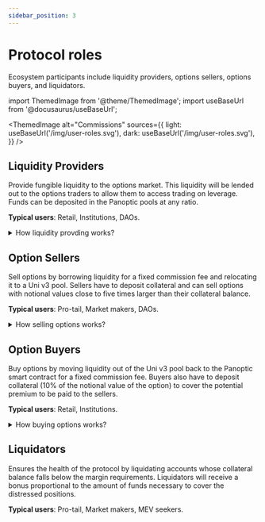 ```yaml
---
sidebar_position: 3
---
```


# Protocol roles
Ecosystem participants include liquidity providers, options sellers, options buyers, and liquidators.

import ThemedImage from '@theme/ThemedImage';
import useBaseUrl from '@docusaurus/useBaseUrl';

<ThemedImage
  alt="Commissions"
  sources={{
    light: useBaseUrl('/img/user-roles.svg'),
    dark: useBaseUrl('/img/user-roles.svg'),
  }}
/>

## Liquidity Providers
Provide fungible liquidity to the options market. 
This liquidity will be lended out to the options traders to allow them to access trading on leverage. 
Funds can be deposited in the Panoptic pools at any ratio.

**Typical users**: Retail, Institutions, DAOs.

<details>
<summary>How liquidity provding works?</summary>
<ThemedImage
  alt="sellers"
  sources={{
    light: useBaseUrl('/img/OptionTradingDiagram-03.svg'),
    dark: useBaseUrl('/img/OptionTradingDiagram-03.svg'),
  }}
/>

Liquidity Providers (LPs) will provide liquidity to the Panoptic smart contract by depositing assets into the option pool in the form of a single type.
They will receive an ERC20 receipt for their deposited liquidity, and their portion of collateral inside the Panoptic pool will be tracked using a shares model.

The role of LPs in Panoptic differs somewhat from the one for LPs in Uni v3: the net goal of Panoptic LPs is *not* to deploy liquidity with a specific range in a Uni v3 pool.
Rather, LPs in Panoptic generate yield by providing liquidity that can be borrowed and relocated to a Uni v3 pool by options sellers for a fixed commission fee.

When a LP removes their liquidity from the option pool, Panoptic will burn their collateral tokens, and the LP will receive their share of the collateral pool, including collected fees.
</details>


## Option Sellers
Sell options by borrowing liquidity for a fixed commission fee and relocating it to a Uni v3 pool. 
Sellers have to deposit collateral and can sell options with notional values close to five times larger than their collateral balance.

**Typical users**: Pro-tail, Market makers, DAOs.

<details>
<summary>How selling options works?</summary>
<ThemedImage
  alt="sellers"
  sources={{
    light: useBaseUrl('/img/OptionTradingDiagram-01.svg'),
    dark: useBaseUrl('/img/OptionTradingDiagram-01.svg'),
  }}
/>

Short options are minted by moving liquidity from Panoptic to the Uni v3 pool.
Let us consider what happens when a user sells a single contract of a ETH-USDC PUT option at strike K=1000 and *width=10%*.

First, liquidity is moved from the Panoptic pool and deployed inside the ETH-USDC Uni v3 pool in a range between (903, 1101).
If the price is above 1101, the position is minted out-the-money (OTM) and will consist entirely of 1000 USDC.
Since the position is initally OTM, it will not earn any fees. 

As the price decreases and falls within the position's range, the position will earn fees accrued every time a swap happens in the Uni v3 pool.
If the price falls below 903, then the position is fully in-the-money (ITM) and the position will be entirely of 1 ETH. 

If the user chooses to close the position while it is ITM, then they need to "pay back" the 1000 USDC they "borrowed" and get to keep the 1 ETH of liquidity in the Uni v3 pool.
In other words, the option seller is obligated to purchase 1 ETH for 1000 DAI, irrespective of the ETH price, but they get to keep the fees generated by that position during the time it was held.

If the user closes the position while it is OTM, then they simply ask the Panoptic pool to withdraw the 1000 USDC of liquidity from the Uni v3 pool at no cost and they keep the collacted fees as the option's premium.

A similar process happens when minting a K=2000 short call options: the Panoptic pool deploys 1 ETH in the Uni v3 pool, the user has to "pay back" 1 ETH if the position is ITM and get to keep the 2000 USDC (effectively selling 1 ETH for 2000 USDC regardless of the price of ETH). 
</details>


## Option Buyers
Buy options by moving liquidity out of the Uni v3 pool back to the Panoptic smart contract for a fixed commission fee. 
Buyers also have to deposit collateral (10% of the notional value of the option) to cover the potential premium to be paid to the sellers.

**Typical users**: Retail, Institutions.


<details>
<summary>How buying options works?</summary>
<ThemedImage
  alt="sellers"
  sources={{
    light: useBaseUrl('/img/OptionTradingDiagram-02.svg'),
    dark: useBaseUrl('/img/OptionTradingDiagram-02.svg'),
  }}
/>

Long options are minted by *removing* liquidity from the Uni v3 pool and moving it back to the Panoptic pool.
While any option can be sold at any price at any time, users wishing to buy an option can only do it if it has been sold first.

Let us consider what happens if a user wants to buy a PUT option at price K=1000 and *width 10%* (basically buying the option that has been sold in the example above).

</details>


## Liquidators
Ensures the health of the protocol by liquidating accounts whose collateral balance falls below the margin requirements.
Liquidators will receive a bonus proportional to the amount of funds necessary to cover the distressed positions. 

**Typical users**: Pro-tail, Market makers, MEV seekers.

